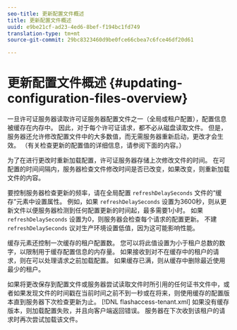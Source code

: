 ```yaml
---
seo-title: 更新配置文件概述
title: 更新配置文件概述
uuid: e9be21cf-ad23-4ed6-8bef-f194bc1fd749
translation-type: tm+mt
source-git-commit: 29bc8323460d9be0fce66cbea7c6fce46df20d61

---
```



# 更新配置文件概述 {#updating-configuration-files-overview}

一旦许可证服务器读取许可证服务器配置文件之一（全局或租户配置），配置信息被缓存在内存中。 因此，对于每个许可证请求，都不必从磁盘读取文件。 但是，服务器还允许修改配置文件中的大多数值，而无需服务器重新启动，更改才会生效。 （有关检查更新的配置值的详细信息，请参阅下面的内容。）

为了在进行更改时重新加载配置，许可证服务器存储上次修改文件的时间。 在可配置的时间间隔内，服务器检查文件修改时间是否已改变，如果改变，则重新加载文件的内容。

要控制服务器检查更新的频率，请在全局配置 `refreshDelaySeconds` 文件的“缓存”元素中设置属性。 例如，如果 `refreshDelaySeconds` 设置为3600秒，则从更新文件以便服务器检测到任何配置更新的时间起，最多需要1小时。 如果 `refreshDelaySeconds` 设置为0，则服务器会检查每个请求的配置更新。 不建 `refreshDelaySeconds` 议对生产环境设置低值，因为这可能影响性能。

缓存元素还控制一次缓存的租户配置数。 您可以将此值设置为小于租户总数的数字，以限制用于缓存配置信息的内存量。 如果接收到对不在缓存中的租户的请求，则在可以处理请求之前加载配置。 如果缓存已满，则从缓存中删除最近使用最少的租户。

如果将更改保存到配置文件或服务器尝试读取文件时所引用的任何证书文件中，或者如果发现文件的时间戳在当前时间之前不到一秒或在将来，则使用缓存的配置版本直到服务器下次检查更新为止。 [!DNL flashaccess-tenant.xml] 如果没有缓存版本，则加载配置失败，并且向客户端返回错误。 服务器在下次收到该租户的请求时再次尝试加载该文件。

